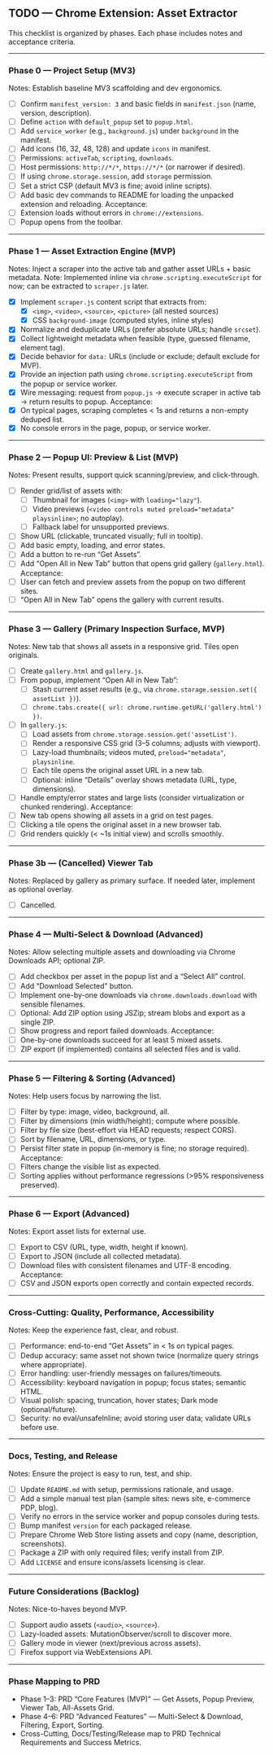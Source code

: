 ## TODO — Chrome Extension: Asset Extractor

This checklist is organized by phases. Each phase includes notes and acceptance criteria.

---

### Phase 0 — Project Setup (MV3)

Notes: Establish baseline MV3 scaffolding and dev ergonomics.

- [ ] Confirm `manifest_version: 3` and basic fields in `manifest.json` (name, version, description).
- [ ] Define `action` with `default_popup` set to `popup.html`.
- [ ] Add `service_worker` (e.g., `background.js`) under `background` in the manifest.
- [ ] Add icons (16, 32, 48, 128) and update `icons` in manifest.
- [ ] Permissions: `activeTab`, `scripting`, `downloads`.
- [ ] Host permissions: `http://*/*`, `https://*/*` (or narrower if desired).
- [ ] If using `chrome.storage.session`, add `storage` permission.
- [ ] Set a strict CSP (default MV3 is fine; avoid inline scripts).
- [ ] Add basic dev commands to README for loading the unpacked extension and reloading.
      Acceptance:
- [ ] Extension loads without errors in `chrome://extensions`.
- [ ] Popup opens from the toolbar.

---

### Phase 1 — Asset Extraction Engine (MVP)

Notes: Inject a scraper into the active tab and gather asset URLs + basic metadata.
Note: Implemented inline via `chrome.scripting.executeScript` for now; can be extracted to `scraper.js` later.

- [x] Implement `scraper.js` content script that extracts from:
  - [x] `<img>`, `<video>`, `<source>`, `<picture>` (all nested sources)
  - [x] CSS `background-image` (computed styles, inline styles)
- [x] Normalize and deduplicate URLs (prefer absolute URLs; handle `srcset`).
- [x] Collect lightweight metadata when feasible (type, guessed filename, element tag).
- [x] Decide behavior for `data:` URLs (include or exclude; default exclude for MVP).
- [x] Provide an injection path using `chrome.scripting.executeScript` from the popup or service worker.
- [x] Wire messaging: request from `popup.js` → execute scraper in active tab → return results to popup.
      Acceptance:
- [x] On typical pages, scraping completes < 1s and returns a non-empty deduped list.
- [x] No console errors in the page, popup, or service worker.

---

### Phase 2 — Popup UI: Preview & List (MVP)

Notes: Present results, support quick scanning/preview, and click-through.

- [ ] Render grid/list of assets with:
  - [ ] Thumbnail for images (`<img>` with `loading="lazy"`).
  - [ ] Video previews (`<video controls muted preload="metadata" playsinline>`; no autoplay).
  - [ ] Fallback label for unsupported previews.
- [ ] Show URL (clickable, truncated visually; full in tooltip).
- [ ] Add basic empty, loading, and error states.
- [ ] Add a button to re-run “Get Assets”.
- [ ] Add “Open All in New Tab” button that opens grid gallery (`gallery.html`).
      Acceptance:
- [ ] User can fetch and preview assets from the popup on two different sites.
- [ ] “Open All in New Tab” opens the gallery with current results.

---

### Phase 3 — Gallery (Primary Inspection Surface, MVP)

Notes: New tab that shows all assets in a responsive grid. Tiles open originals.

- [ ] Create `gallery.html` and `gallery.js`.
- [ ] From popup, implement “Open All in New Tab”:
  - [ ] Stash current asset results (e.g., via `chrome.storage.session.set({ assetList })`).
  - [ ] `chrome.tabs.create({ url: chrome.runtime.getURL('gallery.html') })`.
- [ ] In `gallery.js`:
  - [ ] Load assets from `chrome.storage.session.get('assetList')`.
  - [ ] Render a responsive CSS grid (3–5 columns; adjusts with viewport).
  - [ ] Lazy-load thumbnails; videos muted, `preload="metadata"`, `playsinline`.
  - [ ] Each tile opens the original asset URL in a new tab.
  - [ ] Optional: inline “Details” overlay shows metadata (URL, type, dimensions).
- [ ] Handle empty/error states and large lists (consider virtualization or chunked rendering).
      Acceptance:
- [ ] New tab opens showing all assets in a grid on test pages.
- [ ] Clicking a tile opens the original asset in a new browser tab.
- [ ] Grid renders quickly (< ~1s initial view) and scrolls smoothly.

---

### Phase 3b — (Cancelled) Viewer Tab

Notes: Replaced by gallery as primary surface. If needed later, implement as optional overlay.

- [ ] Cancelled.

---

### Phase 4 — Multi-Select & Download (Advanced)

Notes: Allow selecting multiple assets and downloading via Chrome Downloads API; optional ZIP.

- [ ] Add checkbox per asset in the popup list and a “Select All” control.
- [ ] Add “Download Selected” button.
- [ ] Implement one-by-one downloads via `chrome.downloads.download` with sensible filenames.
- [ ] Optional: Add ZIP option using JSZip; stream blobs and export as a single ZIP.
- [ ] Show progress and report failed downloads.
      Acceptance:
- [ ] One-by-one downloads succeed for at least 5 mixed assets.
- [ ] ZIP export (if implemented) contains all selected files and is valid.

---

### Phase 5 — Filtering & Sorting (Advanced)

Notes: Help users focus by narrowing the list.

- [ ] Filter by type: image, video, background, all.
- [ ] Filter by dimensions (min width/height); compute where possible.
- [ ] Filter by file size (best-effort via HEAD requests; respect CORS).
- [ ] Sort by filename, URL, dimensions, or type.
- [ ] Persist filter state in popup (in-memory is fine; no storage required).
      Acceptance:
- [ ] Filters change the visible list as expected.
- [ ] Sorting applies without performance regressions (>95% responsiveness preserved).

---

### Phase 6 — Export (Advanced)

Notes: Export asset lists for external use.

- [ ] Export to CSV (URL, type, width, height if known).
- [ ] Export to JSON (include all collected metadata).
- [ ] Download files with consistent filenames and UTF-8 encoding.
      Acceptance:
- [ ] CSV and JSON exports open correctly and contain expected records.

---

### Cross-Cutting: Quality, Performance, Accessibility

Notes: Keep the experience fast, clear, and robust.

- [ ] Performance: end-to-end “Get Assets” in < 1s on typical pages.
- [ ] Dedup accuracy: same asset not shown twice (normalize query strings where appropriate).
- [ ] Error handling: user-friendly messages on failures/timeouts.
- [ ] Accessibility: keyboard navigation in popup; focus states; semantic HTML.
- [ ] Visual polish: spacing, truncation, hover states; Dark mode (optional/future).
- [ ] Security: no eval/unsafeInline; avoid storing user data; validate URLs before use.

---

### Docs, Testing, and Release

Notes: Ensure the project is easy to run, test, and ship.

- [ ] Update `README.md` with setup, permissions rationale, and usage.
- [ ] Add a simple manual test plan (sample sites: news site, e-commerce PDP, blog).
- [ ] Verify no errors in the service worker and popup consoles during tests.
- [ ] Bump manifest `version` for each packaged release.
- [ ] Prepare Chrome Web Store listing assets and copy (name, description, screenshots).
- [ ] Package a ZIP with only required files; verify install from ZIP.
- [ ] Add `LICENSE` and ensure icons/assets licensing is clear.

---

### Future Considerations (Backlog)

Notes: Nice-to-haves beyond MVP.

- [ ] Support audio assets (`<audio>`, `<source>`).
- [ ] Lazy-loaded assets: MutationObserver/scroll to discover more.
- [ ] Gallery mode in viewer (next/previous across assets).
- [ ] Firefox support via WebExtensions API.

---

### Phase Mapping to PRD

- Phase 1–3: PRD “Core Features (MVP)” — Get Assets, Popup Preview, Viewer Tab, All-Assets Grid.
- Phase 4–6: PRD “Advanced Features” — Multi-Select & Download, Filtering, Export, Sorting.
- Cross-Cutting, Docs/Testing/Release map to PRD Technical Requirements and Success Metrics.
